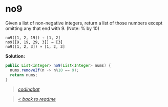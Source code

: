 # no9

Given a list of non-negative integers, return a list of those numbers except omitting any that end with 9. (Note: % by 10)

```
no9([1, 2, 19]) → [1, 2]
no9([9, 19, 29, 3]) → [3]
no9([1, 2, 3]) → [1, 2, 3]
```

**Solution:**

```java
public List<Integer> no9(List<Integer> nums) {
  nums.removeIf(n -> n%10 == 9);
  return nums;
}
```

> _[codingbat](https://codingbat.com/prob/p124510)_

> [< _back to readme_](/README.md)